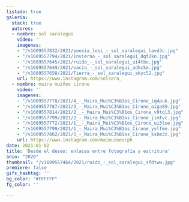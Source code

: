 ```yaml
---
listado: true
galeria:
  stack: true
  autores:
  - nombre: sol saralegui
    video: ''
    imagenes:
    - "/v1609557832/2021/poesia_losi_-_sol_saralegui_lavd3c.jpg"
    - "/v1609557794/2021/invierno_-_sol_saralegui_dqt2kn.jpg"
    - "/v1609557645/2021/ruido_-_sol_saralegui_ui4tbu.jpg"
    - "/v1609557649/2021/vacio_-_sol_saralegui_adkcke.jpg"
    - "/v1609557658/2021/Tierra_-_sol_saralegui_akyc52.jpg"
    url: https://www.instagram.com/solsara_
  - nombre: maira muiños cirone
    video: ''
    imagenes:
    - "/v1609557778/2021/4_-_Maira_Mui%C3%B1os_Cirone_iq4puk.jpg"
    - "/v1609557787/2021/3_-_Maira_Mui%C3%B1os_Cirone_oiga89.jpg"
    - "/v1609557814/2021/2__-_Maira_Mui%C3%B1os_Cirone_v9tql3.jpg"
    - "/v1609557799/2021/2_-_Maira_Mui%C3%B1os_Cirone_jimfvc.jpg"
    - "/v1609557772/2021/1__-_Maira_Mui%C3%B1os_Cirone_ui3lue.jpg"
    - "/v1609557799/2021/1_-_Maira_Mui%C3%B1os_Cirone_yylfme.jpg"
    - "/v1609557802/2021/5_-_Maira_Mui%C3%B1os_Cirone_ksbm3z.jpg"
    url: https://www.instagram.com/maimuinoscph
date: 2021-01-02
title: 'Desde el deseo: enlaces entre fotografía y escritura'
anio: "2020"
thumbnail: "/v1609557464/2021/ruido_-_sol_saralegui_sfdtww.jpg"
premiere: false
gifs_hashtag: ''
bg_color: "#FFFFFF"
fg_color: ''

---
```

